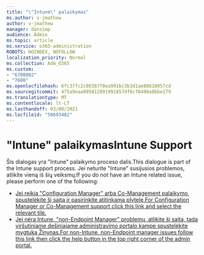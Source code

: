 ```yaml
---
title: "\"Intune\" palaikymas"
ms.author: v-jmathew
author: v-jmathew
manager: dansimp
audience: Admin
ms.topic: article
ms.service: o365-administration
ROBOTS: NOINDEX, NOFOLLOW
localization_priority: Normal
ms.collection: Adm_O365
ms.custom:
- "6700002"
- "7680"
ms.openlocfilehash: 6fc37fc2c80387f8ea991bc3b3d1ae88618057cd
ms.sourcegitcommit: 475a9eaa095812091991857df6cf6490a8bbe179
ms.translationtype: MT
ms.contentlocale: lt-LT
ms.lasthandoff: 03/08/2021
ms.locfileid: "50693482"
---
```

# <a name="intune-support"></a><span data-ttu-id="2a616-102">"Intune" palaikymas</span><span class="sxs-lookup"><span data-stu-id="2a616-102">Intune Support</span></span>

<span data-ttu-id="2a616-103">Šis dialogas yra "Intune" palaikymo proceso dalis.</span><span class="sxs-lookup"><span data-stu-id="2a616-103">This dialogue is part of the Intune support process.</span></span> <span data-ttu-id="2a616-104">Jei neturite "Intune" susijusios problemos, atlikite vieną iš šių veiksmų:</span><span class="sxs-lookup"><span data-stu-id="2a616-104">If you do not have an Intune related issue, please perform one of the following:</span></span>

- [<span data-ttu-id="2a616-105">Jei reikia "Configuration Manager" arba Co-Management palaikymo, spustelėkite šį saitą ir pasirinkite atitinkamą plytelę.</span><span class="sxs-lookup"><span data-stu-id="2a616-105">For Configuration Manager or Co-Management support click this link and select the relevant tile.</span></span>](https://endpoint.microsoft.com/#blade/Microsoft_Intune_DeviceSettings/SupportMenu/helpSupport)
- [<span data-ttu-id="2a616-106">Jei nėra Intune, "non-Endpoint Manager" problemų, atlikite šį saitą, tada viršutiniame dešiniajame administravimo portalo kampe spustelėkite mygtuką Žinynas.</span><span class="sxs-lookup"><span data-stu-id="2a616-106">For non-Intune, non-Endpoint manager issues follow this link then click the help button in the top right corner of the admin portal.</span></span>](https://admin.microsoft.com/Adminportal/Home?source=applauncher#/support/requests)

